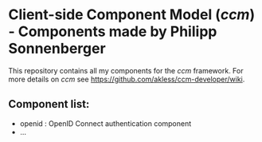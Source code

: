 # Client-side Component Model (_ccm_) - Components made by Philipp Sonnenberger

This repository contains all my components for the _ccm_ framework. For more details on _ccm_ see https://github.com/akless/ccm-developer/wiki.

## Component list:
- openid : OpenID Connect authentication component
- ...
